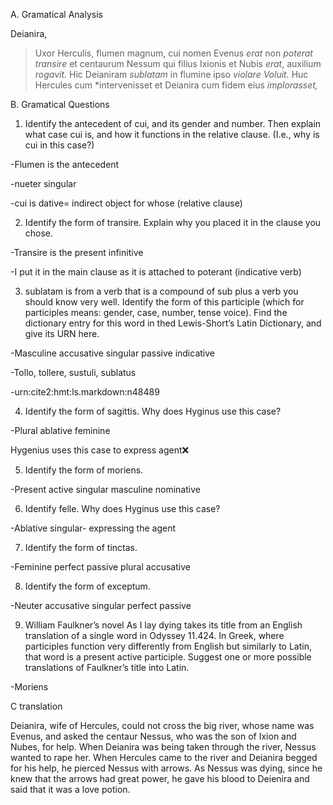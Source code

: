 A. Gramatical Analysis

Deianira,
>Uxor Herculis, flumen magnum,
    cui nomen Evenus *erat*
non *poterat transire*
et centaurum Nessum
  qui filius Ixionis et Nubis *erat*,
auxilium *rogavit.*
Hic
  Deianiram *sublatam* in flumine ipso *violare*
*Voluit.*
  Huc
Hercules
  cum *intervenisset
    et Deianira cum fidem eius *implorasset,*

B. Gramatical Questions 
1. Identify the antecedent of cui, and its gender and number. Then explain what case cui is, and how it functions in the relative clause. (I.e., why is cui in this case?)

-Flumen is the antecedent

-nueter singular

-cui is dative= indirect object for whose (relative clause)

2. Identify the form of transire. Explain why you placed it in the clause you chose.

-Transire is the present infinitive

-I put it in the main clause as it is attached to poterant (indicative verb)

3. sublatam is from a verb that is a compound of sub plus a verb you should know very well. Identify the form of this participle (which for participles means: gender, case, number, tense voice). Find the dictionary entry for this word in thed Lewis-Short’s Latin Dictionary, and give its URN here. 

-Masculine accusative singular passive indicative

-Tollo, tollere, sustuli, sublatus

-urn:cite2:hmt:ls.markdown:n48489

4. Identify the form of sagittis. Why does Hyginus use this case?

-Plural ablative feminine

Hygenius uses this case to express agent❌

5. Identify the form of moriens.

-Present active singular masculine nominative

6. Identify felle. Why does Hyginus use this case?

-Ablative singular- expressing the agent

7. Identify the form of tinctas.

-Feminine perfect passive plural accusative

8. Identify the form of exceptum.

-Neuter accusative singular perfect passive

9. William Faulkner’s novel As I lay dying takes its title from an English translation of a single word in Odyssey 11.424. In Greek, where participles function very differently from English but similarly to Latin, that word is a present active participle. Suggest one or more possible translations of Faulkner’s title into Latin.

-Moriens



C translation

Deianira, wife of Hercules, could not cross the big river, whose name was Evenus, and asked the centaur Nessus, who was the son of Ixion and Nubes, for help. When Deianira was being taken through the river, Nessus wanted to rape her. When Hercules came to the river and Deianira begged for his help, he pierced Nessus with arrows. As Nessus was dying, since he knew that the arrows had great power, he gave his blood to Deienira and said that it was a love potion.


